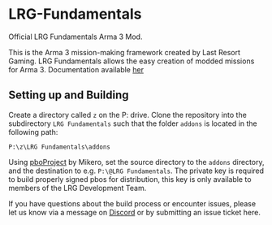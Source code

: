 # LRG-Fundamentals
Official LRG Fundamentals Arma 3 Mod.


This is the Arma 3 mission-making framework created by Last Resort Gaming. LRG Fundamentals allows the easy creation of modded missions
for Arma 3. Documentation available [her][docs]

## Setting up and Building

Create a directory called `z` on the P: drive. Clone the repository into the subdirectory `LRG Fundamentals` such that the folder `addons` is located in the following path:

```P:\z\LRG Fundamentals\addons```

Using [pboProject][pboproj] by Mikero, set the source directory to the `addons` directory, and the destination to e.g. `P:\@LRG Fundamentals`. The private key is required to build properly signed pbos for distribution, this key is only available to members of the LRG Development Team.

If you have questions about the build process or encounter issues, please let us know via a message on [Discord][discord] or by submitting an issue ticket here.


[pboproj]:https://mikero.bytex.digital/api/download?filename=pboProject.2.45.7.04.Installer.exe
[discord]:http://discord.lastresortgaming.net
[docs]:https://last-resort-gaming.github.io/LRG-Fundamentals/docs